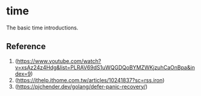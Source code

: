 # time

The basic time introductions.

## Reference

1. (<https://www.youtube.com/watch?v=xsAz24z4Hdg&list=PLRAV69dS1uWQGDQoBYMZWKjzuhCaOnBpa&index=9>)
2. (<https://ithelp.ithome.com.tw/articles/10241837?sc=rss.iron>)
3. (<https://pjchender.dev/golang/defer-panic-recovery/>)
